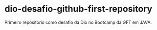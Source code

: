 # dio-desafio-github-first-repository
Primeiro repositório como desafio da Dio no Bootcamp da GFT em JAVA.
